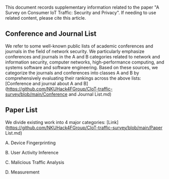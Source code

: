 This document records supplementary information related to the paper "A Survey on Consumer IoT Traffic: Security and Privacy". If needing to use related content, please cite this article. 

## Conference and Journal List
We refer to some well-known public lists of academic conferences and journals in the field of network security. We particularly emphasize conferences and journals in the A and B categories related to network and information security, computer networks, high-performance computing, and systems software and software engineering. Based on these sources, we categorize the journals and conferences into classes A and B by comprehensively evaluating their rankings across the above lists: [Conference and journal about A and B](https://github.com/NKUHack4FGroup/CIoT-traffic-survey/blob/main/Conference and Journal List.md)

## Paper List
We divide existing work into 4 major categories: [Link](https://github.com/NKUHack4FGroup/CIoT-traffic-survey/blob/main/Paper List.md)

A. Device Fingerprinting

B. User Activity Inference

C. Malicious Traffic Analysis

D. Measurement




